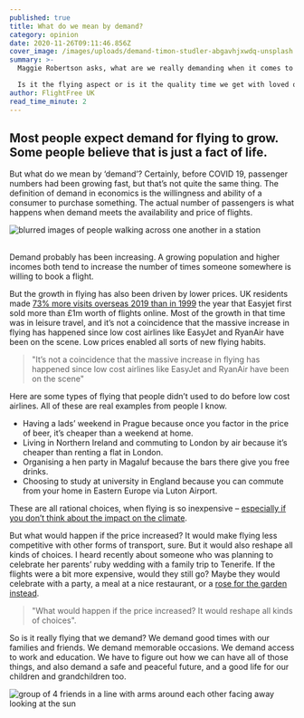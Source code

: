 ```yaml
---
published: true
title: What do we mean by demand?
category: opinion
date: 2020-11-26T09:11:46.856Z
cover_image: /images/uploads/demand-timon-studler-abgavhjxwdq-unsplash.jpg
summary: >-
  Maggie Robertson asks, what are we really demanding when it comes to flying?

  Is it the flying aspect or is it the quality time we get with loved ones, the lessons we learn along the way and the value in the memories we take home?
author: FlightFree UK
read_time_minute: 2
---
```

## Most people expect demand for flying to grow. Some people believe that is just a fact of life. 

But what do we mean by ‘demand’? Certainly, before COVID 19, passenger numbers had been growing fast, but that’s not quite the same thing. The definition of demand in economics is the willingness and ability of a consumer to purchase something. The actual number of passengers is what happens when demand meets the availability and price of flights. 

![blurred images of people walking across one another in a station](/images/uploads/demand-timon-studler-abgavhjxwdq-unsplash.jpg "Photo Credit: Timon Studler on Unsplash")

\
Demand probably has been increasing. A growing population and higher incomes both tend to increase the number of times someone somewhere is willing to book a flight. 

But the growth in flying has also been driven by lower prices. UK residents made [73% more visits overseas 2019 than in 1999](https://www.ons.gov.uk/peoplepopulationandcommunity/leisureandtourism/articles/traveltrends/2019#uk-residents-visits-and-spend-abroad) the year that Easyjet first sold more than £1m worth of flights online. Most of the growth in that time was in leisure travel, and it’s not a coincidence that the massive increase in flying has happened since low cost airlines like EasyJet and RyanAir have been on the scene. Low prices enabled all sorts of new flying habits. 

> "It’s not a coincidence that the massive increase in flying has happened since low cost airlines like EasyJet and RyanAir have been on the scene" 

Here are some types of flying that people didn’t used to do before low cost airlines. All of these are real examples from people I know.

* Having a lads’ weekend in Prague because once you factor in the price of beer, it’s cheaper than a weekend at home.
* Living in Northern Ireland and commuting to London by air because it’s cheaper than renting a flat in London.
* Organising a hen party in Magaluf because the bars there give you free drinks.
* Choosing to study at university in England because you can commute from your home in Eastern Europe via Luton Airport.

These are all rational choices, when flying is so inexpensive – [especially if you don’t think about the impact on the climate](https://flightfree.co.uk/post/money-talks/).

But what would happen if the price increased? It would make flying less competitive with other forms of transport, sure. But it would also reshape all kinds of choices. I heard recently about someone who was planning to celebrate her parents’ ruby wedding with a family trip to Tenerife. If the flights were a bit more expensive, would they still go? Maybe they would celebrate with a party, a meal at a nice restaurant, or a [rose for the garden instead](https://www.davidaustinroses.co.uk/products/ruby-wedding-standard-rose). 

> "What would happen if the price increased? It would reshape all kinds of choices". 

So is it really flying that we demand? We demand good times with our families and friends. We demand memorable occasions. We demand access to work and education. We have to figure out how we can have all of those things, and also demand a safe and peaceful future, and a good life for our children and grandchildren too.

![group of 4 friends in a line with arms around each other facing away looking at the sun](/images/uploads/demand-for-travel-helena-lopes-pgnqt0rxwls-unsplash.jpg "Photo credit: Photo by Helena Lopes on Unsplash")
